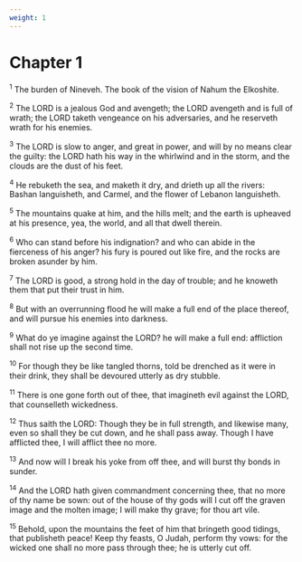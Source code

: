```yaml
---
weight: 1
---
```


# Chapter 1

<sup>1</sup> The burden of Nineveh. The book of the vision of Nahum the Elkoshite. 

<sup>2</sup> The LORD is a jealous God and avengeth; the LORD avengeth and is full of wrath; the LORD taketh vengeance on his adversaries, and he reserveth wrath for his enemies. 

<sup>3</sup> The LORD is slow to anger, and great in power, and will by no means clear the guilty: the LORD hath his way in the whirlwind and in the storm, and the clouds are the dust of his feet. 

<sup>4</sup> He rebuketh the sea, and maketh it dry, and drieth up all the rivers: Bashan languisheth, and Carmel, and the flower of Lebanon languisheth. 

<sup>5</sup> The mountains quake at him, and the hills melt; and the earth is upheaved at his presence, yea, the world, and all that dwell therein. 

<sup>6</sup> Who can stand before his indignation? and who can abide in the fierceness of his anger? his fury is poured out like fire, and the rocks are broken asunder by him. 

<sup>7</sup> The LORD is good, a strong hold in the day of trouble; and he knoweth them that put their trust in him. 

<sup>8</sup> But with an overrunning flood he will make a full end of the place thereof, and will pursue his enemies into darkness. 

<sup>9</sup> What do ye imagine against the LORD? he will make a full end: affliction shall not rise up the second time. 

<sup>10</sup> For though they be like tangled thorns, told be drenched as it were in their drink, they shall be devoured utterly as dry stubble. 

<sup>11</sup> There is one gone forth out of thee, that imagineth evil against the LORD, that counselleth wickedness. 

<sup>12</sup> Thus saith the LORD: Though they be in full strength, and likewise many, even so shall they be cut down, and he shall pass away. Though I have afflicted thee, I will afflict thee no more. 

<sup>13</sup> And now will I break his yoke from off thee, and will burst thy bonds in sunder. 

<sup>14</sup> And the LORD hath given commandment concerning thee, that no more of thy name be sown: out of the house of thy gods will I cut off the graven image and the molten image; I will make thy grave; for thou art vile. 

<sup>15</sup> Behold, upon the mountains the feet of him that bringeth good tidings, that publisheth peace! Keep thy feasts, O Judah, perform thy vows: for the wicked one shall no more pass through thee; he is utterly cut off. 



